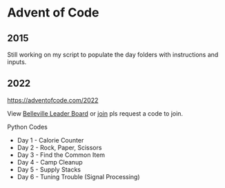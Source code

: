 # Advent of Code

## 2015

Still working on my script to populate the day folders with instructions and inputs.

## 2022

https://adventofcode.com/2022

View [Belleville Leader Board](https://adventofcode.com/2022/leaderboard/private/view/2588518) or [join](https://adventofcode.com/2022/leaderboard/private) pls request a code to join.

Python Codes

- Day 1 - Calorie Counter
- Day 2 - Rock, Paper, Scissors
- Day 3 - Find the Common Item
- Day 4 - Camp Cleanup
- Day 5 - Supply Stacks
- Day 6 - Tuning Trouble (Signal Processing)
